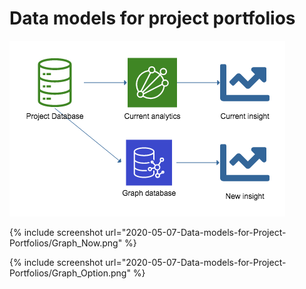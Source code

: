 # Data models for project portfolios


![](/images/2020-05-07-Data-models-for-Project-Portfolios/Graph_Future.png)

{% include screenshot url="2020-05-07-Data-models-for-Project-Portfolios/Graph_Now.png" %}

{% include screenshot url="2020-05-07-Data-models-for-Project-Portfolios/Graph_Option.png" %}

